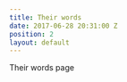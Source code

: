 ```yaml
---
title: Their words
date: 2017-06-28 20:31:00 Z
position: 2
layout: default
---
```


Their words page

